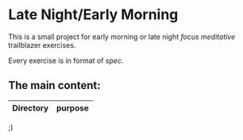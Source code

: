 Late Night/Early Morning
========================

This is a small project for early morning or late night *focus* *meditative* trailblazer exercises.

Every exercise is in format of *spec*.

The main content:
-----------------

| Directory              |    purpose                 |
|------------------------|:---------------------------:
;)

